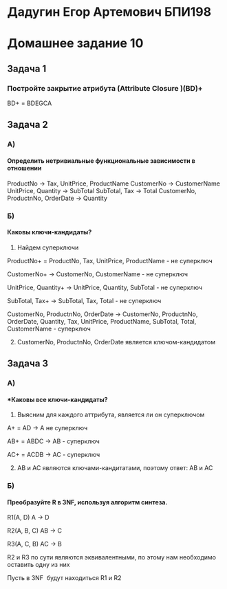 # Дадугин Егор Артемович БПИ198
# Домашнее задание 10

## Задача 1
### Постройте закрытие атрибута (Attribute Closure )(BD)+

BD+ = BDEGCA

## Задача 2

### А)
#### Определить нетривиальные функциональные зависимости в отношении
ProductNo -> Tax, UnitPrice, ProductName
CustomerNo -> CustomerName
UnitPrice, Quantity -> SubTotal
SubTotal, Tax -> Total
CustomerNo, ProductnNo, OrderDate -> Quantity

### Б)
#### Каковы ключи-кандидаты?

1) Найдем суперключи

ProductNo+ = ProductNo, Tax, UnitPrice, ProductName - не суперключ

CustomerNo+ -> CustomerNo, CustomerName - не суперключ

UnitPrice, Quantity+ -> UnitPrice, Quantity, SubTotal - не суперключ

SubTotal, Tax+ -> SubTotal, Tax, Total - не суперключ

CustomerNo, ProductnNo, OrderDate -> CustomerNo, ProductnNo, OrderDate, Quantity, Tax, UnitPrice, ProductName, SubTotal, Total, CustomerName - суперключ

2) CustomerNo, ProductnNo, OrderDate является ключом-кандидатом
## Задача 3

### А)
#### *Каковы все ключи-кандидаты?

1) Выясним для каждого аттрибута, является ли он суперключом

A+ = AD -> A не суперключ

AB+ = ABDC -> AB - суперключ

AC+ = ACDB -> AC - суперключ

2) AB и AC являются ключами-кандитатами, поэтому ответ: AB и AC

### Б)
#### Преобразуйте R в 3NF, используя алгоритм синтеза.

R1(A, D)
A -> D

R2(A, B, C)
AB -> C

R3(A, C, B)
AC -> B

R2 и R3 по сути являются эквивалентными, по этому нам необходимо оставить одну из них

Пусть в 3NF  будут находиться R1 и R2
